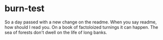 # burn-test

So a day passed with a new change on the readme. When you say readme, how should I read you. On a book of factoloized turnings it can happen. The sea of forests don't dwell on the life of long banks.

